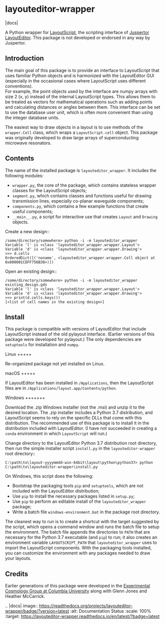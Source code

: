 layouteditor-wrapper
====================

|docs|

A Python wrapper for [LayoutScript](https://layouteditor.org/layoutscript), the scripting interface of [Juspertor LayoutEditor](https://layouteditor.com).
This package is not developed or endorsed in any way by Juspertor.

Introduction
------------

The main goal of this package is to provide an interface to LayoutScript that uses familiar Python objects and is harmonized with the LayoutEditor GUI (especially in the occasional cases where LayoutScript uses different conventions).  
For example, the point objects used by the interface are numpy arrays with size 2 (x, y) instead of the internal LayoutScript types.
This allows them to be treated as vectors for mathematical operations such as adding points and calculating distances or angles between them. 
This interface can be set to use the database user unit, which is often more convenient than using the integer database units.

The easiest way to draw objects in a layout is to use methods of the ``wrapper.Cell`` class, which wraps a ``LayoutScript.cell`` object.
This package was originally developed to draw large arrays of superconducting microwave resonators.

Contents
--------

The name of the installed package is ``layouteditor_wrapper``.
It includes the following modules:

- ``wrapper.py``, the core of the package, which contains stateless wrapper classes for the LayoutScript objects;
- ``segment.py``, which contains classes and functions useful for drawing transmission lines, especially co-planar waveguide components; 
- ``components.py``, which contains a few example functions that create useful components;
- ``__main__.py``, a script for interactive use that creates ``Layout`` and ``Drawing`` objects.

Create a new design::

    /some/directory/somewhere> python -i -m layouteditor_wrapper
    Variable 'l' is <class 'layouteditor_wrapper.wrapper.Layout'>
    Variable 'd' is <class 'layouteditor_wrapper.wrapper.Drawing'>
    >>> d.cells
    OrderedDict([('noname', <layouteditor_wrapper.wrapper.Cell object at 0x000001CDFF756B38>)])

Open an existing design::

    /some/directory/somewhere> python -i -m layouteditor_wrapper existing_design.gds
    Variable 'l' is <class 'layouteditor_wrapper.wrapper.Layout'>
    Variable 'd' is <class 'layouteditor_wrapper.wrapper.Drawing'>
    >>> print(d.cells.keys())
    [<list of cell names in the existing design>]

Install
-------

This package is compatible with versions of LayoutEditor that include LayoutScript instead of the old pylayout interface.
(Earlier versions of this package were developed for pylayout.)
The only dependencies are ``setuptools`` for installation and ``numpy``.

Linux
+++++

Re-organized package not yet installed on Linux.

macOS
+++++

If LayoutEditor has been installed in ``/Applications``, then the LayoutScript files are in ``/Applications/layout.app/Contents/python``.

Windows
+++++++

Download the .zip Windows installer (not the .msi) and unzip it to the desired location.
The .zip installer includes a Python 3.7 distribution, and LayoutScript seems to rely on the specific DLLs that come with this distribution. 
The recommended use of this package is to install it in the distribution included with LayoutEditor.
(I have not succeeded in creating a ``conda`` environment in which ``LayoutScript`` will run.)

Change directory to the LayoutEditor Python 3.7 distribution root directory, then run the simple installer script ``install.py`` in the ``layouteditor-wrapper`` root directory::

    C:\path\to\layout-yyyymmdd-win-64bit\layout\python\python37> python C:\path\to\layouteditor-wrapper\install.py

On Windows, this script does the following:

- Bootstrap the packaging tools ``pip`` and ``setuptools``, which are not included with the LayoutEditor distribution;
- Use ``pip`` to install the necessary packages listed in ``setup.py``;
- Use ``pip`` to perform an editable install of the ``layouteditor_wrapper`` package;
- Write a batch file ``windows-environment.bat`` in the package root directory.

The cleanest way to run is to create a shortcut with the target suggested by the script, which opens a command window and runs the batch file to setup the environment. 
The batch file appends the directories to ``PATH`` that are necessary for the Python 3.7 executable (and ``pip``) to run; it also creates an environment variable ``LAYOUTSCRIPT_PATH`` that ``layouteditor_wrapper`` uses to import the LayoutScript components.
With the packaging tools installed, you can customize the environment with any packages needed to draw your layouts.

Credits
-------

Earlier generations of this package were developed in the [Experimental Cosmology Group at Columbia University](https://github.com/ColumbiaCMB) along with Glenn Jones and Heather McCarrick.

.. |docs| image:: https://readthedocs.org/projects/layouteditor-wrapper/badge/?version=latest
    :alt: Documentation Status
    :scale: 100%
    :target: https://layouteditor-wrapper.readthedocs.io/en/latest/?badge=latest
